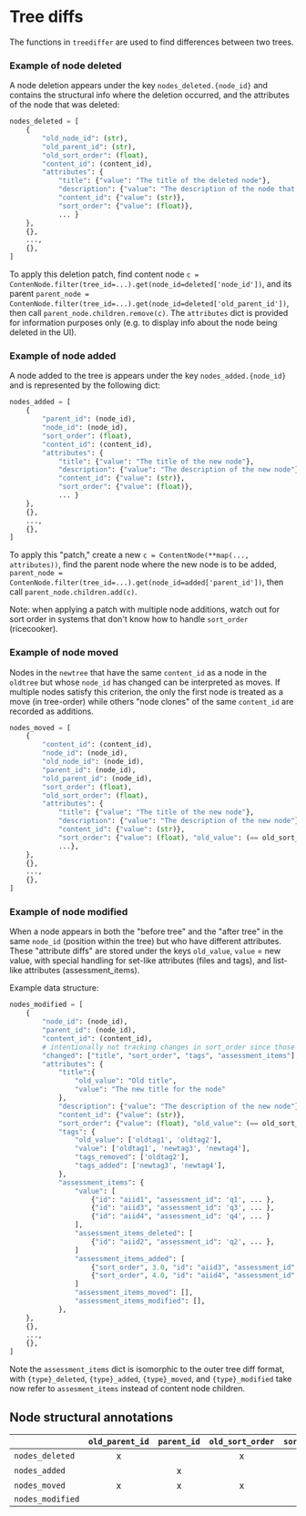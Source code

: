 Tree diffs
==========

The functions in `treediffer` are used to find differences between two trees.


### Example of node deleted
A node deletion appears under the key `nodes_deleted.{node_id}` and contains the
structural info where the deletion occurred, and the attributes of the node that was deleted:

```python
nodes_deleted = [
    {
        "old_node_id": (str),
        "old_parent_id": (str),
        "old_sort_order": (float),
        "content_id": (content_id),
        "attributes": {
            "title": {"value": "The title of the deleted node"},
            "description": {"value": "The description of the node that was deleted"},
            "content_id": {"value": (str)},
            "sort_order": {"value": (float)},
            ... }
    },
    {},
    ...,
    {},
]
```

To apply this deletion patch, find content node
`c = ContenNode.filter(tree_id=...).get(node_id=deleted['node_id'])`, and its parent
`parent_node = ContenNode.filter(tree_id=...).get(node_id=deleted['old_parent_id'])`,
then call `parent_node.children.remove(c)`. The `attributes` dict is provided
for information purposes only (e.g. to display info about the node being deleted in the UI).


### Example of node added
A node added to the tree is appears under the key `nodes_added.{node_id}` and is
represented by the following dict:

```python
nodes_added = [
    {
        "parent_id": (node_id),
        "node_id": (node_id),
        "sort_order": (float),
        "content_id": (content_id),
        "attributes": {
            "title": {"value": "The title of the new node"},
            "description": {"value": "The description of the new node"},
            "content_id": {"value": (str)},
            "sort_order": {"value": (float)},
            ... }
    },
    {},
    ...,
    {},
]
```

To apply this "patch," create a new `c = ContentNode(**map(..., attributes))`,
find the parent node where the new node is to be added,
`parent_node = ContenNode.filter(tree_id=...).get(node_id=added['parent_id'])`,
then call `parent_node.children.add(c)`.

Note: when applying a patch with multiple node additions, watch out for sort order
in systems that don't know how to handle `sort_order` (ricecooker).



### Example of node moved
Nodes in the `newtree` that have the same `content_id` as a node in the `oldtree`
but whose `node_id` has changed can be interpreted as moves. If multiple nodes
satisfy this criterion, the only the first node is treated as a move (in tree-order)
while others "node clones" of the same `content_id` are recorded as additions.


```python
nodes_moved = [
    {
        "content_id": (content_id),
        "node_id": (node_id),
        "old_node_id": (node_id),
        "parent_id": (node_id),
        "old_parent_id": (node_id),
        "sort_order": (float),
        "old_sort_order": (float),
        "attributes": {
            "title": {"value": "The title of the new node"},
            "description": {"value": "The description of the new node"},
            "content_id": {"value": (str)},
            "sort_order": {"value": (float), "old_value": (== old_sort_order)},
            ...},
    },
    {},
    ...,
    {},
]
```


### Example of node modified

When a node appears in both the "before tree" and the "after tree" in the same
`node_id` (position within the tree) but who have different attributes.
These "attribute diffs" are stored under the keys `old_value`, `value` = new value,
with special handling for set-like attributes (files and tags), and list-like
attributes (assessment_items).

Example data structure:

```python
nodes_modified = [
    {
        "node_id": (node_id),
        "parent_id": (node_id),
        "content_id": (content_id),
        # intentionally not tracking changes in sort_order since those are defined as moves
        "changed": ["title", "sort_order", "tags", "assessment_items"],
        "attributes": {
            "title":{
                "old_value": "Old title",
                "value": "The new title for the node"
            },
            "description": {"value": "The description of the new node"},
            "content_id": {"value": (str)},
            "sort_order": {"value": (float), "old_value": (== old_sort_order)},
            "tags": {                                                           # set-like
                "old_value": ['oldtag1', 'oldtag2'],
                "value": ['oldtag1', 'newtag3', 'newtag4'],
                "tags_removed": ['oldtag2'],
                "tags_added": ['newtag3', 'newtag4'],
            },
            "assessment_items": {                                               # list-like
                "value": [
                    {"id": "aiid1", "assessment_id": 'q1', ... },
                    {"id": "aiid3", "assessment_id": 'q3', ... },
                    {"id": "aiid4", "assessment_id": 'q4', ... }
                ],
                "assessment_items_deleted": [
                    {"id": "aiid2", "assessment_id": 'q2', ... },
                ]
                "assessment_items_added": [
                    {"sort_order", 3.0, "id": "aiid3", "assessment_id": 'q3', ... },
                    {"sort_order", 4.0, "id": "aiid4", "assessment_id": 'q4', ... },
                ]
                "assessment_items_moved": [],
                "assessment_items_modified": [],
            },
    },
    {},
    ...,
    {},
]
```

Note the `assessment_items` dict is isomorphic to the outer tree diff format,
with `{type}_deleted`, `{type}_added`, `{type}_moved`, and `{type}_modified` take
now refer to `assesment_items` instead of content node children.




## Node structural annotations


|                	| `old_parent_id` 	| `parent_id` 	| `old_sort_order` 	| `sort_order` 	|
|-------------------|:-----------------:|:-------------:|:-----------------:|:-------------:|
| `nodes_deleted`  	| x             	|           	| x              	|            	|
| `nodes_added`   	|               	| x         	|                	| x          	|
| `nodes_moved`   	| x             	| x         	| x              	| x          	|
| `nodes_modified` 	|               	|           	|                	|            	|

